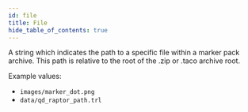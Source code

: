 ```yaml
---
id: file
title: File
hide_table_of_contents: true
---
```


A string which indicates the path to a specific file within a marker pack archive.  This path is relative to the root of the .zip or .taco archive root.

Example values:
- `images/marker_dot.png`
- `data/qd_raptor_path.trl`